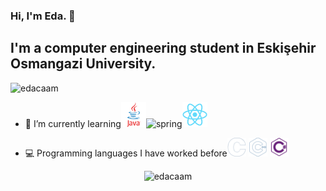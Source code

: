 ### Hi, I'm Eda. 👋
## I'm a computer engineering student in Eskişehir Osmangazi University.
<p align="left"> <img src="https://komarev.com/ghpvc/?username=edacaam" alt="edacaam" /> </p>

- 🌱 I’m currently learning<img src="https://github.com/devicons/devicon/blob/master/icons/java/java-original-wordmark.svg" alt="java" width="40" height="40"/><img src="https://camo.githubusercontent.com/705107cb26168d43f573e6725abe7ea46d0dfd8a7171742b0b5d461b3d55cfb4/68747470733a2f2f696d672e69636f6e73382e636f6d2f636f6c6f722f3435322f737072696e672d6c6f676f2e706e67" alt="spring" width="40" height="40"/><img src="https://github.com/devicons/devicon/blob/master/icons/react/react-original.svg" alt="react" width="40" height="40"/>

- 💻 Programming languages I have worked before<img src="https://github.com/devicons/devicon/blob/master/icons/c/c-line.svg" alt="c" width="30" height="30"/> <img src="https://github.com/devicons/devicon/blob/master/icons/cplusplus/cplusplus-line.svg" alt="cplusplus" width="30" height="30"/> <img src="https://github.com/devicons/devicon/blob/master/icons/csharp/csharp-line.svg" alt="csharp" width="30" height="30"/>

<p align="center"> <img src="https://github-readme-stats.vercel.app/api?username=edacaam&show_icons=true" alt="edacaam" /></p>
